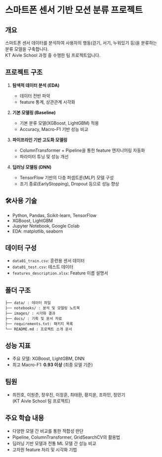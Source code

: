# 스마트폰 센서 기반 모션 분류 프로젝트

## 개요
스마트폰 센서 데이터를 분석하여 사용자의 행동(걷기, 서기, 누워있기 등)을 분류하는 분류 모델을 구축합니다.  
KT Aivle School 과정 중 수행한 팀 프로젝트입니다.

## 프로젝트 구조
1. **탐색적 데이터 분석 (EDA)**  
   - 데이터 전반 파악  
   - feature 통계, 상관관계 시각화

2. **기본 모델링 (Baseline)**  
   - 기본 분류 모델(XGBoost, LightGBM) 적용  
   - Accuracy, Macro-F1 기반 성능 비교

3. **파이프라인 기반 고도화 모델링**  
   - ColumnTransformer + Pipeline을 통한 feature 엔지니어링 자동화  
   - 파라미터 튜닝 및 성능 개선

4. **딥러닝 모델링 (DNN)**  
   - TensorFlow 기반의 다층 퍼셉트론(MLP) 모델 구성  
   - 조기 종료(EarlyStopping), Dropout 등으로 성능 향상

## 🛠사용 기술
- Python, Pandas, Scikit-learn, TensorFlow
- XGBoost, LightGBM
- Jupyter Notebook, Google Colab
- EDA: matplotlib, seaborn

## 데이터 구성
- `data01_train.csv`: 훈련용 센서 데이터
- `data01_test.csv`: 테스트 데이터
- `features_description.xlsx`: Feature 이름 설명서

## 폴더 구조
```
├── data/ : 데이터 파일
├── notebooks/ : 분석 및 모델링 노트북
├── images/ : 시각화 결과
├── docs/ : 기획 및 문서 자료
├── requirements.txt: 패키지 목록
└── README.md : 프로젝트 소개 문서
```

## 성능 지표
- 주요 모델: XGBoost, LightGBM, DNN
- 최고 Macro-F1: **0.93 이상** (최종 모델 기준)

## 팀원
- 최진호, 이원준, 장우진, 이정훈, 최태환, 황지윤, 조하민, 정민기  
(KT Aivle School 팀 프로젝트)

## 주요 학습 내용
- 다양한 모델 간 비교를 통한 적합성 판단
- Pipeline, ColumnTransformer, GridSearchCV의 활용법
- 딥러닝 기반 모델과 전통 ML 모델 간 성능 비교
- 고차원 feature 처리 및 시각화 기법

